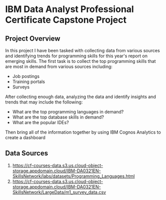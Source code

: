 # IBM Data Analyst Professional Certificate Capstone Project
## Project Overview
In this project I  have been tasked with collecting data from various sources and identifying trends for programming skills for this year's report on emerging skills. The first task is to collect the top programming skills that are most in demand from various sources including:
<ul>
  <li>Job postings</li>
  <li>Training portals</li>
  <li>Surveys</li>
</ul>
After collecting enough data, analyzing the data and identify insights and trends that may include the following:
<ul>
  <li>What are the top programming languages in demand?</li>
  <li>What are the top database skills in demand?</li>
  <li>What are the popular IDEs?</li>
</ul>
Then bring all of the information together by using  IBM Cognos Analytics to create a dashboard

## Data Sources
1. https://cf-courses-data.s3.us.cloud-object-storage.appdomain.cloud/IBM-DA0321EN-SkillsNetwork/labs/datasets/Programming_Languages.html
2. https://cf-courses-data.s3.us.cloud-object-storage.appdomain.cloud/IBM-DA0321EN-SkillsNetwork/LargeData/m1_survey_data.csv

